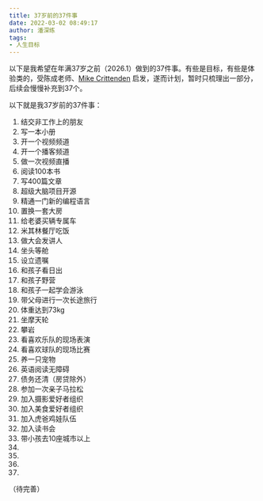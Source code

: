 ```yaml
---
title: 37岁前的37件事
date: 2022-03-02 08:49:17
author: 潘深练
tags:
- 人生目标
---
```


以下是我希望在年满37岁之前（2026.1）做到的37件事。有些是目标，有些是体验类的，受陈成老师、[Mike Crittenden](https://critter.blog/2022/02/28/40-before-40/) 启发，遂而计划，暂时只梳理出一部分，后续会慢慢补充到37个。

以下就是我37岁前的37件事：

1. 结交非工作上的朋友
2. 写一本小册
3. 开一个视频频道
4. 开一个播客频道
5. 做一次视频直播
6. 阅读100本书
7. 写400篇文章
8. 超级大脑项目开源
9. 精通一门新的编程语言
10. 置换一套大房
11. 给老婆买辆专属车
12. 米其林餐厅吃饭
13. 做大会发讲人
14. 坐头等舱
15. 设立遗嘱
16. 和孩子看日出
17. 和孩子野营
18. 和孩子一起学会游泳
19. 带父母进行一次长途旅行
20. 体重达到73kg
21. 坐摩天轮
22. 攀岩
23. 看喜欢乐队的现场表演
24. 看喜欢球队的现场比赛
25. 养一只宠物
26. 英语阅读无障碍
27. 债务还清（房贷除外）
28. 参加一次亲子马拉松
29. 加入摄影爱好者组织
30. 加入美食爱好者组织
31. 加入虎爸鸡娃队伍
32. 加入读书会
33. 带小孩去10座城市以上
34.
35.
36.
37.

（待完善）